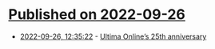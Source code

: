 # [Published on 2022-09-26](index.md)

* [2022-09-26, 12:35:22](https://lobste.rs/s/nweh4z/ultima_online_s_25th_anniversary) - [Ultima Online’s 25th anniversary](https://www.raphkoster.com/2022/09/24/ultima-onlines-25th-anniversary/)

